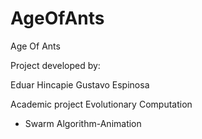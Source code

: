 # AgeOfAnts
Age Of Ants


Project developed by:

Eduar Hincapie
Gustavo Espinosa

Academic project
Evolutionary Computation
* Swarm Algorithm-Animation


